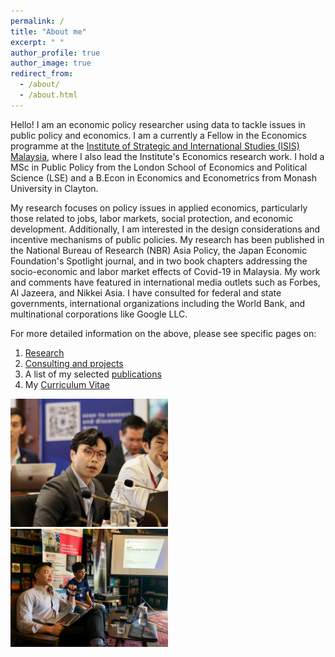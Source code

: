 ```yaml
---
permalink: /
title: "About me"
excerpt: " "
author_profile: true
author_image: true
redirect_from: 
  - /about/
  - /about.html
---
```


Hello! I am an economic policy researcher using data to tackle issues in public policy and economics. I am a currently a Fellow in the Economics programme at the <a href="https://www.isis.org.my/author/calvin">Institute of Strategic and International Studies (ISIS) Malaysia</a>, where I also lead the Institute's Economics research work. I hold a MSc in Public Policy from the London School of Economics and Political Science (LSE) and a B.Econ in Economics and Econometrics from Monash University in Clayton. 

My research focuses on policy issues in applied economics, particularly those related to jobs, labor markets, social protection, and economic development. Additionally, I am interested in the design considerations and incentive mechanisms of public policies. My research has been published in the National Bureau of Research (NBR) Asia Policy, the Japan Economic Foundation's Spotlight journal, and in two book chapters addressing the socio-economic and labor market effects of Covid-19 in Malaysia. My work and comments have featured in international media outlets such as Forbes, Al Jazeera, and Nikkei Asia. I have consulted for federal and state governments, international organizations including the World Bank, and multinational corporations like Google LLC. 

For more detailed information on the above, please see specific pages on: 
  1. <a href="https://calvinchengkw.github.io/research"> Research</a> 
  2. <a href="https://calvinchengkw.github.io/consulting">Consulting and projects</a>
  3. A list of my selected <a href="https://calvinchengkw.github.io/publications">publications</a> 
  4. My <a href="https://calvinchengkw.github.io/cv">Curriculum Vitae</a>

<img src="images/pic2.jpg" alt="Presentation at the Japan-ASEAN Roundtable" class="about-image" style="width: 50%; height: auto;">

<img src="images/pic1.jpg" alt="Presentation to HELP University Student Union members" class="about-image" style="width: 50%; height: auto;">